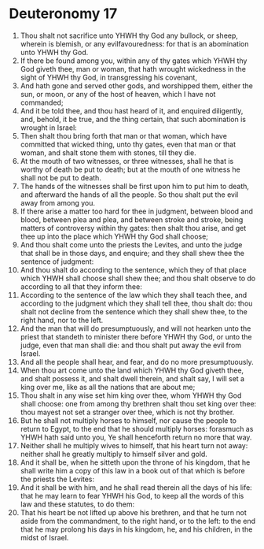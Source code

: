 ﻿# Deuteronomy 17
1. Thou shalt not sacrifice unto YHWH thy God any bullock, or sheep, wherein is blemish, or any evilfavouredness: for that is an abomination unto YHWH thy God. 
2.  If there be found among you, within any of thy gates which YHWH thy God giveth thee, man or woman, that hath wrought wickedness in the sight of YHWH thy God, in transgressing his covenant, 
3. And hath gone and served other gods, and worshipped them, either the sun, or moon, or any of the host of heaven, which I have not commanded; 
4. And it be told thee, and thou hast heard of it, and enquired diligently, and, behold, it be true, and the thing certain, that such abomination is wrought in Israel: 
5. Then shalt thou bring forth that man or that woman, which have committed that wicked thing, unto thy gates, even that man or that woman, and shalt stone them with stones, till they die. 
6. At the mouth of two witnesses, or three witnesses, shall he that is worthy of death be put to death; but at the mouth of one witness he shall not be put to death. 
7. The hands of the witnesses shall be first upon him to put him to death, and afterward the hands of all the people. So thou shalt put the evil away from among you. 
8.  If there arise a matter too hard for thee in judgment, between blood and blood, between plea and plea, and between stroke and stroke, being matters of controversy within thy gates: then shalt thou arise, and get thee up into the place which YHWH thy God shall choose; 
9. And thou shalt come unto the priests the Levites, and unto the judge that shall be in those days, and enquire; and they shall shew thee the sentence of judgment: 
10. And thou shalt do according to the sentence, which they of that place which YHWH shall choose shall shew thee; and thou shalt observe to do according to all that they inform thee: 
11. According to the sentence of the law which they shall teach thee, and according to the judgment which they shall tell thee, thou shalt do: thou shalt not decline from the sentence which they shall shew thee, to the right hand, nor to the left. 
12. And the man that will do presumptuously, and will not hearken unto the priest that standeth to minister there before YHWH thy God, or unto the judge, even that man shall die: and thou shalt put away the evil from Israel. 
13. And all the people shall hear, and fear, and do no more presumptuously. 
14.  When thou art come unto the land which YHWH thy God giveth thee, and shalt possess it, and shalt dwell therein, and shalt say, I will set a king over me, like as all the nations that are about me; 
15. Thou shalt in any wise set him king over thee, whom YHWH thy God shall choose: one from among thy brethren shalt thou set king over thee: thou mayest not set a stranger over thee, which is not thy brother. 
16. But he shall not multiply horses to himself, nor cause the people to return to Egypt, to the end that he should multiply horses: forasmuch as YHWH hath said unto you, Ye shall henceforth return no more that way. 
17. Neither shall he multiply wives to himself, that his heart turn not away: neither shall he greatly multiply to himself silver and gold. 
18. And it shall be, when he sitteth upon the throne of his kingdom, that he shall write him a copy of this law in a book out of that which is before the priests the Levites: 
19. And it shall be with him, and he shall read therein all the days of his life: that he may learn to fear YHWH his God, to keep all the words of this law and these statutes, to do them: 
20. That his heart be not lifted up above his brethren, and that he turn not aside from the commandment, to the right hand, or to the left: to the end that he may prolong his days in his kingdom, he, and his children, in the midst of Israel. 
